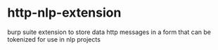 # http-nlp-extension
burp suite extension to store data http messages in a form that can be tokenized for use in nlp projects


